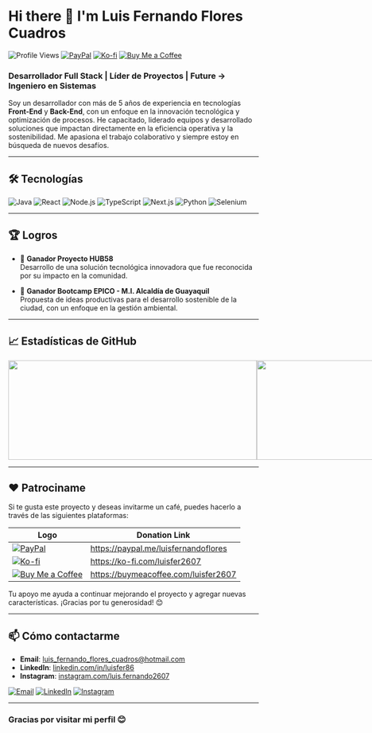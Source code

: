 # Hi there 👋 I'm **Luis Fernando Flores Cuadros**

![Profile Views](https://komarev.com/ghpvc/?username=luisfernando2607&label=PROFILE+VIEWS&color=brightgreen&style=for-the-badge&logo=github) [![PayPal](https://img.shields.io/badge/PayPal-00457C?style=for-the-badge&logo=paypal&logoColor=white)](https://paypal.me/luisfernandoflores?country.x=US&locale.x=es_XC) [![Ko-fi](https://img.shields.io/badge/Ko--fi-F16061?style=for-the-badge&logo=ko-fi&logoColor=white)](https://ko-fi.com/luisfer2607/goal?g=0) [![Buy Me a Coffee](https://img.shields.io/badge/Buy_Me_A_Coffee-FFDD00?style=for-the-badge&logo=buy-me-a-coffee&logoColor=black)](https://buymeacoffee.com/luisfer2607)

### Desarrollador Full Stack | Líder de Proyectos | Future -> Ingeniero en Sistemas

Soy un desarrollador con más de 5 años de experiencia en tecnologías **Front-End** y **Back-End**, con un enfoque en la innovación tecnológica y optimización de procesos. He capacitado, liderado equipos y desarrollado soluciones que impactan directamente en la eficiencia operativa y la sostenibilidad. Me apasiona el trabajo colaborativo y siempre estoy en búsqueda de nuevos desafíos.

---

## 🛠️ Tecnologías

![Java](https://img.shields.io/badge/Java-ED8B00?style=for-the-badge&logo=java&logoColor=white)
![React](https://img.shields.io/badge/React-20232A?style=for-the-badge&logo=react&logoColor=61DAFB)
![Node.js](https://img.shields.io/badge/Node.js-339933?style=for-the-badge&logo=nodedotjs&logoColor=white)
![TypeScript](https://img.shields.io/badge/TypeScript-007ACC?style=for-the-badge&logo=typescript&logoColor=white)
![Next.js](https://img.shields.io/badge/Next.js-000000?style=for-the-badge&logo=nextdotjs&logoColor=white)
![Python](https://img.shields.io/badge/Python-3776AB?style=for-the-badge&logo=python&logoColor=white)
![Selenium](https://img.shields.io/badge/Selenium-43B02A?style=for-the-badge&logo=selenium&logoColor=white)

---

## 🏆 Logros

- 🥇 **Ganador Proyecto HUB58**  
  Desarrollo de una solución tecnológica innovadora que fue reconocida por su impacto en la comunidad.

- 🥇 **Ganador Bootcamp EPICO - M.I. Alcaldía de Guayaquil**  
  Propuesta de ideas productivas para el desarrollo sostenible de la ciudad, con un enfoque en la gestión ambiental.

---

## 📈 Estadísticas de GitHub

<div style="display: flex; justify-content: space-between;">
  <img src="https://github-readme-stats.vercel.app/api?username=luisfernando2607&show_icons=true&theme=radical" width="500" height="200">
  <img src="https://github-readme-stats.vercel.app/api/top-langs/?username=luisfernando2607&layout=compact&theme=radical" width="500" height="200">
</div>

---
## ❤️ Patrociname
Si te gusta este proyecto y deseas invitarme un café, puedes hacerlo a través de las siguientes plataformas:

| Logo | Donation Link |
|---|---|
| [![PayPal](https://img.shields.io/badge/PayPal-00457C?style=for-the-badge&logo=paypal&logoColor=white)](https://paypal.me/luisfernandoflores?country.x=US&locale.x=es_XC) | https://paypal.me/luisfernandoflores |
| [![Ko-fi](https://img.shields.io/badge/Ko--fi-F16061?style=for-the-badge&logo=ko-fi&logoColor=white)](https://ko-fi.com/luisfer2607/goal?g=0) | https://ko-fi.com/luisfer2607 |
| [![Buy Me a Coffee](https://img.shields.io/badge/Buy_Me_A_Coffee-FFDD00?style=for-the-badge&logo=buy-me-a-coffee&logoColor=black)](https://buymeacoffee.com/luisfer2607) | https://buymeacoffee.com/luisfer2607 |

Tu apoyo me ayuda a continuar mejorando el proyecto y agregar nuevas características. ¡Gracias por tu generosidad! 😊

---

## 📫 Cómo contactarme


- **Email**: [luis_fernando_flores_cuadros@hotmail.com](mailto:luis_fernando_flores_cuadros@hotmail.com)
- **LinkedIn**: [linkedin.com/in/luisfer86](https://www.linkedin.com/in/luisfer86/)
- **Instagram**: [instagram.com/luis.fernando2607](https://www.instagram.com/luis.fernando2607/)


[![Email](https://img.shields.io/badge/Email-D14836?style=for-the-badge&logo=gmail&logoColor=white)](mailto:luis_fernando_flores_cuadros@hotmail.com)
[![LinkedIn](https://img.shields.io/badge/LinkedIn-0077B5?style=for-the-badge&logo=linkedin&logoColor=white)](https://www.linkedin.com/in/luisfer86/)
[![Instagram](https://img.shields.io/badge/Instagram-E4405F?style=for-the-badge&logo=instagram&logoColor=white)](https://www.instagram.com/luis.fer2607/)

---

### Gracias por visitar mi perfil 😊
